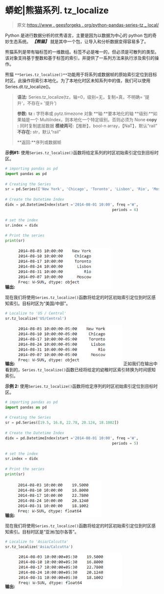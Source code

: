 # 蟒蛇|熊猫系列. tz_localize

> 原文:[https://www . geesforgeks . org/python-pandas-series-tz _ local/](https://www.geeksforgeeks.org/python-pandas-series-tz_localize/)

Python 是进行数据分析的优秀语言，主要是因为以数据为中心的 python 包的奇妙生态系统。 ***【熊猫】*** 就是其中一个包，让导入和分析数据变得容易多了。

熊猫系列是带有轴标签的一维数组。标签不必是唯一的，但必须是可散列的类型。该对象支持基于整数和基于标签的索引，并提供了一系列方法来执行涉及索引的操作。

熊猫 `**Series.tz_localize()**`功能用于将系列或数据帧的原始索引定位到目标时区。此操作将索引本地化。为了本地化时区未知系列中的值，我们可以使用 Series.dt.tz_localize()。

> **语法:** Series.tz_localize(tz，轴=0，级别=无，复制=真，不明确= '提升'，不存在= '提升')
> 
> **参数:**
> **tz :** 字符串或 pytz.timezone 对象
> **轴:**要本地化的轴
> **级别:**如果轴是一个 MultiIndex，则本地化一个特定级别。否则必须为 None
> **copy :** 同时复制底层数据
> **模棱两可:**【推断】，bool-n array，【NaT】，默认“rail”
> **不存在:** str，默认“rail”
> 
> **返回:**序列或数据帧

**示例#1:** 使用`Series.tz_localize()`函数将给定系列的时区初始索引定位到目标时区。

```py
# importing pandas as pd
import pandas as pd

# Creating the Series
sr = pd.Series(['New York', 'Chicago', 'Toronto', 'Lisbon', 'Rio', 'Moscow'])

# Create the Datetime Index
didx = pd.DatetimeIndex(start ='2014-08-01 10:00', freq ='W', 
                                                 periods = 6) 

# set the index
sr.index = didx

# Print the series
print(sr)
```

**输出:**
![](img/44bfe392263cf71b109b296f419c1cf8.png)

现在我们将使用`Series.tz_localize()`函数将给定的时区初始索引定位到时区感知索引。目标时区为“美国/中部”。

```py
# Localize to 'US / Central'
sr.tz_localize('US/Central')
```

**输出:**
![](img/1a70af81e1f6551caf60127ca50f63b8.png)
正如我们在输出中看到的，`Series.tz_localize()`函数已经将给定的幼稚时区索引转换为时间感知索引。

**示例 2:** 使用`Series.tz_localize()`函数将给定序列的时区初始索引定位到目标时区。

```py
# importing pandas as pd
import pandas as pd

# Creating the Series
sr = pd.Series([19.5, 16.8, 22.78, 20.124, 18.1002])

# Create the Datetime Index
didx = pd.DatetimeIndex(start ='2014-08-01 10:00', freq ='W', 
                                                 periods = 5) 

# set the index
sr.index = didx

# Print the series
print(sr)
```

**输出:**
![](img/3bc664fb4e9c25a58d8d216c19f2dee0.png)

现在我们将使用`Series.tz_localize()`函数将给定的时区初始索引定位到时区感知索引。目标时区是“亚洲/加尔各答”。

```py
# Localize to 'Asia/Calcutta'
sr.tz_localize('Asia/Calcutta')
```

**输出:**
![](img/436be6978296e5f84bea24afb62cffde.png)